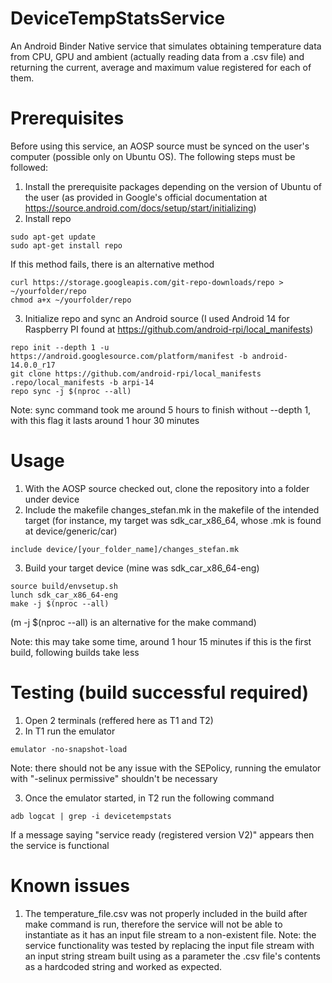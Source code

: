 # DeviceTempStatsService
An Android Binder Native service that simulates obtaining temperature data from CPU, GPU and ambient (actually reading data from a .csv file) and returning the current, average and maximum value registered for each of them.

# Prerequisites
Before using this service, an AOSP source must be synced on the user's computer (possible only on Ubuntu OS). The following steps must be followed:
1) Install the prerequisite packages depending on the version of Ubuntu of the user (as provided in Google's official documentation at https://source.android.com/docs/setup/start/initializing)
2) Install repo
```shell
sudo apt-get update
sudo apt-get install repo
```
If this method fails, there is an alternative method
```shell
curl https://storage.googleapis.com/git-repo-downloads/repo > ~/yourfolder/repo
chmod a+x ~/yourfolder/repo
```
3) Initialize repo and sync an Android source (I used Android 14 for Raspberry PI found at https://github.com/android-rpi/local_manifests)
```shell
repo init --depth 1 -u https://android.googlesource.com/platform/manifest -b android-14.0.0_r17
git clone https://github.com/android-rpi/local_manifests .repo/local_manifests -b arpi-14
repo sync -j $(nproc --all)
```
Note: sync command took me around 5 hours to finish without --depth 1, with this flag it lasts around 1 hour 30 minutes

# Usage
1) With the AOSP source checked out, clone the repository into a folder under device
2) Include the makefile changes_stefan.mk in the makefile of the intended target (for instance, my target was sdk_car_x86_64, whose .mk is found at device/generic/car)
```shell
include device/[your_folder_name]/changes_stefan.mk
```
3) Build your target device (mine was sdk_car_x86_64-eng)
```shell
source build/envsetup.sh
lunch sdk_car_x86_64-eng
make -j $(nproc --all)
```
(m -j $(nproc --all) is an alternative for the make command)

Note: this may take some time, around 1 hour 15 minutes if this is the first build, following builds take less

# Testing (build successful required)
1) Open 2 terminals (reffered here as T1 and T2)
2) In T1 run the emulator
```shell
emulator -no-snapshot-load
```
Note: there should not be any issue with the SEPolicy, running the emulator with "-selinux permissive" shouldn't be necessary

3) Once the emulator started, in T2 run the following command
```shell
adb logcat | grep -i devicetempstats
```
If a message saying "service ready (registered version V2)" appears then the service is functional

# Known issues
1) The temperature_file.csv was not properly included in the build after make command is run, therefore the service will not be able to instantiate as it has an input file stream to a non-existent file.
Note: the service functionality was tested by replacing the input file stream with an input string stream built using as a parameter the .csv file's contents as a hardcoded string and worked as expected.
